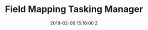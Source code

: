 ---
title: Field Mapping Tasking Manager 
date: 2018-02-06 15:16:00 Z
position: 4
Block 0:
  Header: 
  Text: Enhancing field mapping efficiency and accuracy through seamless coordination
  Image: "https://cdn.hotosm.org/website/FMTM-Monrovia.jpg"
Block 1:
  Section: What is it?
  Header: The Field Mapping Tasking Manager (FMTM) helps teams add local knowledge to map features by coordinating mapping in the field.
  Text: FMTM facilitates collaborative mapping by supporting and extending existing mature tools. The FMTM is a standalone mobile and web application that works using OpenDataKit (ODK), a powerful data collection platform that leverages commonly-available mobile Android devices to enable people to input information including geospatial data in the field.
  Image: https://cdn.hotosm.org/website/open-source.png
  Tools:
  - Name: Learn More
    URL: https://tasks.hotosm.org/
Block 2:
  Header: Field Data Collection
  Text: Unlike other ODK based platforms, FMTM is intended for adding attributes to existing geographical features such as buildings or Points of Interest (POIs). 
  Rectangle-1:
    Icon: fa-solid fa-circle-nodes
    Header: Mapping Coordination
    Highlight: The FMTM applications improve the mapping productivity (mapped features/person-day) by reducing the duplication of efforts an﻿d avoiding missed areas by allocating task areas to mappers.
  Rectangle-2:
    Icon: fa-solid fa-magnifying-glass-chart
    Header: Data Quality Assurance
    Highlight: Tasking Manager improves data quality by including a <strong>validation mechanism from the experienced mapper</strong>, that ensures data completeness and accuracy.
  Rectangle-3:
    Icon: fa-solid fa-download
    Header: Data Accessibility
    Highlight: FMTM improves data quality by including a validation mechanism, that ensures data completeness and in﻿teroperability.
Block 3:
  Header: "How does it work?"
  Highlight: Mobile data collection and mapping works well with Open Data Kit (ODK), but coordination is challenging
  Text: "The FMTM was designed and built to facilitate mapping by large teams to cover urban areas effectively, efficiently, and with good quality. 
  <br>
  Using the FMTM, each mapper using ODK Collect on their mobile device can select—or be assigned—a single area at a time to map, with a specific set of features (such as buildings) to visit. They can easily see where they must go and which features they must visit to complete their “tasked” area. Since each task area is specifically defined by a boundary and/or a set of features, it’s easy to avoid missed areas or duplication (whereby more than one person visits the same structure)."
  Image: "https://cdn.hotosm.org/website/FMTM-Explanation.jpg" 
  Tools:
  - Name: Website
    URL: https://tasks.hotosm.org/
  - Name: TM GitHub
    URL: https://github.com/hotosm/tasking-manager
  - Name: Learn More
    URL: https://tasks.hotosm.org/
Block 4:
  Header: Open Aerial Map (OAM)
  Text: OpenAerialMap is an open service to provide access to a commons of openly licensed imagery and map layer services. Download or contribute imagery to the growing commons of openly licensed imagery.
  Image: "https://cdn.hotosm.org/website/GAL+Group+for+Mapping+Tips+Post.jpg"
  Tools:
  - Name: Learn More
    URL: https://openaerialmap.org/
Block 5:
  Header: Field Mapping Tasking Manager (FMTM)
  Text: The FMTM is a standalone mobile and web application that works using OpenDataKit (ODK), a powerful data collection platform that leverages commonly-available mobile Android devices to enable people to input information including geospatial data in the field.
  Image: https://cdn.hotosm.org/website/open-source.png
  Tools:
  - Name: Learn More
    URL: https://fmtm.hotosm.org/
layout: product-pages
---